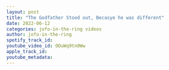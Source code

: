 ```yaml
---
layout: post
title: "The Godfather Stood out, Becasye he was different"
date: 2022-06-12
categories: jofo-in-the-ring videos
author: jofo-in-the-ring
spotify_track_id: 
youtube_video_id: OOuWq9tn0Ww
apple_track_id: 
youtube_metadata: 
---
```

